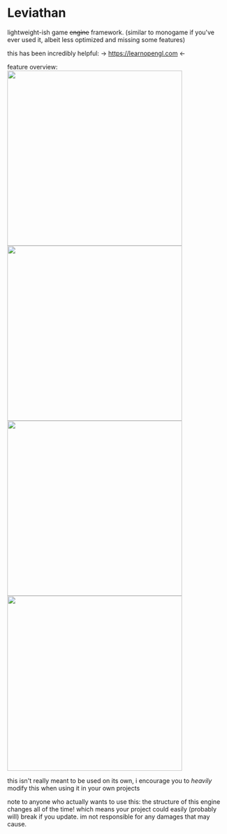 # Leviathan
lightweight-ish game ~~engine~~ framework. (similar to monogame if you've ever used it, albeit less optimized and missing some features)

this has been incredibly helpful:
-> https://learnopengl.com <-

feature overview:
<img src="https://github.com/kryzp/leviathan/tree/master/features/pain.png" width="400"/>
<img src="https://github.com/kryzp/leviathan/tree/master/features/burh.png" width="400"/>
<img src="https://github.com/kryzp/leviathan/tree/master/features/yes3.png" width="400"/>
<img src="https://github.com/kryzp/leviathan/tree/master/features/the_berg.jpg" width="400"/>

this isn't really meant to be used on its own, i encourage you to *heavily* modify this when using it in your own projects

note to anyone who actually wants to use this: the structure of this engine changes all of the time! which means your project could easily (probably will) break if you update. im not responsible for any damages that may cause.
